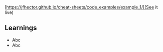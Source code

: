 [https://jfhector.github.io/cheat-sheets/code_examples/example_1/](See it live)

## Learnings

* Abc
* Abc
